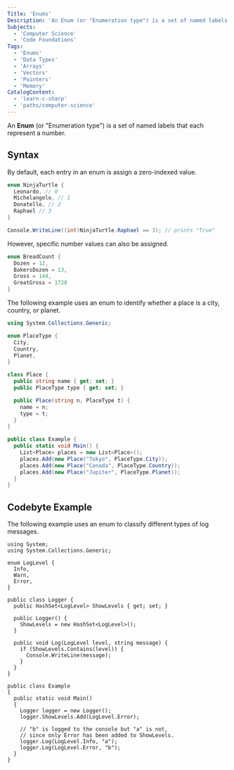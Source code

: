 ```yaml
---
Title: 'Enums'
Description: 'An Enum (or "Enumeration type") is a set of named labels that each represent a number.'
Subjects:
  - 'Computer Science'
  - 'Code Foundations'
Tags:
  - 'Enums'
  - 'Data Types'
  - 'Arrays'
  - 'Vectors'
  - 'Pointers'
  - 'Memory'
CatalogContent:
  - 'learn-c-sharp'
  - 'paths/computer-science'
---
```


An **Enum** (or "Enumeration type") is a set of named labels that each represent a number.

## Syntax

By default, each entry in an enum is assign a zero-indexed value.

```cs
enum NinjaTurtle {
  Leonardo, // 0
  Michelangelo, // 1
  Donatello, // 2
  Raphael // 3
}

Console.WriteLine((int)NinjaTurtle.Raphael == 3); // prints "True"
```

However, specific number values can also be assigned.

```cs
enum BreadCount {
  Dozen = 12,
  BakersDozen = 13,
  Gross = 144,
  GreatGross = 1728
}
```

The following example uses an enum to identify whether a place is a city, country, or planet.

```cs
using System.Collections.Generic;

enum PlaceType {
  City,
  Country,
  Planet,
}

class Place {
  public string name { get; set; }
  public PlaceType type { get; set; }

  public Place(string n, PlaceType t) {
    name = n;
    type = t;
  }
}

public class Example {
  public static void Main() {
    List<Place> places = new List<Place>();
    places.Add(new Place("Tokyo", PlaceType.City));
    places.Add(new Place("Canada", PlaceType.Country));
    places.Add(new Place("Jupiter", PlaceType.Planet));
  }
}

```

## Codebyte Example

The following example uses an enum to classify different types of log messages.

```codebyte/csharp
using System;
using System.Collections.Generic;

enum LogLevel {
  Info,
  Warn,
  Error,
}

public class Logger {
  public HashSet<LogLevel> ShowLevels { get; set; }

  public Logger() {
    ShowLevels = new HashSet<LogLevel>();
  }

  public void Log(LogLevel level, string message) {
    if (ShowLevels.Contains(level)) {
      Console.WriteLine(message);
    }
  }
}

public class Example
{
  public static void Main()
  {
    Logger logger = new Logger();
    logger.ShowLevels.Add(LogLevel.Error);

    // "b" is logged to the console but "a" is not,
    // since only Error has been added to ShowLevels.
    logger.Log(LogLevel.Info, "a");
    logger.Log(LogLevel.Error, "b");
  }
}
```
